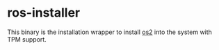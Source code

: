 # ros-installer

This binary is the installation wrapper to install [os2](https://github.com/rancher-sandbox/os2) into the system with TPM support.